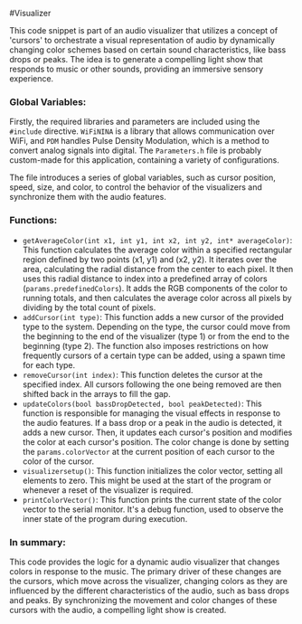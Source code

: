 #Visualizer

This code snippet is part of an audio visualizer that utilizes a concept of 'cursors' to orchestrate a visual representation of audio by dynamically changing color schemes based on certain sound characteristics, like bass drops or peaks. The idea is to generate a compelling light show that responds to music or other sounds, providing an immersive sensory experience.

### Global Variables:

Firstly, the required libraries and parameters are included using the `#include` directive. `WiFiNINA` is a library that allows communication over WiFi, and `PDM` handles Pulse Density Modulation, which is a method to convert analog signals into digital. The `Parameters.h` file is probably custom-made for this application, containing a variety of configurations.

The file introduces a series of global variables, such as cursor position, speed, size, and color, to control the behavior of the visualizers and synchronize them with the audio features.

### Functions:

* `getAverageColor(int x1, int y1, int x2, int y2, int* averageColor)`: This function calculates the average color within a specified rectangular region defined by two points (x1, y1) and (x2, y2). It iterates over the area, calculating the radial distance from the center to each pixel. It then uses this radial distance to index into a predefined array of colors (`params.predefinedColors`). It adds the RGB components of the color to running totals, and then calculates the average color across all pixels by dividing by the total count of pixels.
* `addCursor(int type)`: This function adds a new cursor of the provided type to the system. Depending on the type, the cursor could move from the beginning to the end of the visualizer (type 1) or from the end to the beginning (type 2). The function also imposes restrictions on how frequently cursors of a certain type can be added, using a spawn time for each type.
* `removeCursor(int index)`: This function deletes the cursor at the specified index. All cursors following the one being removed are then shifted back in the arrays to fill the gap.
* `updateColors(bool bassDropDetected, bool peakDetected)`: This function is responsible for managing the visual effects in response to the audio features. If a bass drop or a peak in the audio is detected, it adds a new cursor. Then, it updates each cursor's position and modifies the color at each cursor's position. The color change is done by setting the `params.colorVector` at the current position of each cursor to the color of the cursor.
* `visualizersetup()`: This function initializes the color vector, setting all elements to zero. This might be used at the start of the program or whenever a reset of the visualizer is required.
* `printColorVector()`: This function prints the current state of the color vector to the serial monitor. It's a debug function, used to observe the inner state of the program during execution.

### In summary:

This code provides the logic for a dynamic audio visualizer that changes colors in response to the music. The primary driver of these changes are the cursors, which move across the visualizer, changing colors as they are influenced by the different characteristics of the audio, such as bass drops and peaks. By synchronizing the movement and color changes of these cursors with the audio, a compelling light show is created.



